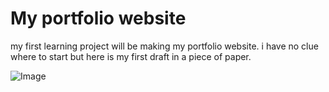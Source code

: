 # My portfolio website

my first learning project will be making my portfolio website.
i have no clue where to start but here is my first draft in a piece of paper.

![Image](https://github.com/user-attachments/assets/410704ec-1e7c-45dd-8dbd-54f9fd90c0a6)
